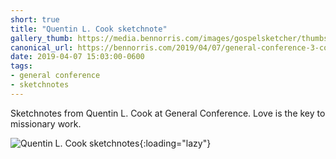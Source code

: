 ```yaml
---
short: true
title: "Quentin L. Cook sketchnote"
gallery_thumb: https://media.bennorris.com/images/gospelsketcher/thumbs/apr-19-4-cook.jpg
canonical_url: https://bennorris.com/2019/04/07/general-conference-3-cook-sketchnote
date: 2019-04-07 15:03:00-0600
tags:
- general conference
- sketchnotes
---
```


Sketchnotes from Quentin L. Cook at General Conference. Love is the key to missionary work.

![Quentin L. Cook sketchnotes](https://media.bennorris.com/images/gospelsketcher/general-conference/apr-2019/apr-19-4-cook.jpg){:loading="lazy"}
